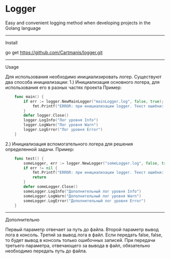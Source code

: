 # Logger
Easy and convenient logging method when developing projects in the Golang language

--------------------------
Install 

go get https://github.com/Cartmanis/logger.git

--------------------------
Usage

Для использования необходимо инициализировать логер. Существуют два способа инициализации:
    1.) Инициализация основного логера, для использования его в разных частях проекта
    Пример: 
```go
    func main() {
    	if err := logger.NewMainLogger("mainLogger.log", false, true); err!= nil {
    		fmt.Printf("ERROR: при инициализации logger. Текст ошибки: ", err)
    	}
    	defer logger.Close()
    	logger.LogInfo("Лог уровня Info")
    	logger.LogWarn("Лог уровня Warn")
    	logger.LogError("Лог уровня Error")
    }
```
   2.) Инициализация вспомогательного логера для решения определенной задачи.
    Пример:
```go
    func test() {
    	someLogger, err := logger.NewLogger("someLogger.log", false, true)
    	if err != nil {
    		fmt.Printf("ERROR: при инициализации logger. Текст ошибки: ", err)
    		return
    	}
    	defer someLogger.Close()
    	someLogger.LogInfo("Дополнительный лог уровня Info")
    	someLogger.LogWarn("Дополнительный лог уровня Warn")
    	someLogger.LogError("Дополнительный лог уровня Error")
    }
```
------------------------
Дополнительно

Первый параметр отвечает за путь до файла. Второй параметр вывод лога в консоль. Третий за вывод лога в файл.
Если передать false, false, то будет вывод в консоль только ошибочных записей.
При передачи третьего параметра, отвечающего за вывода в файл, обязательно необходимо передать путь до файла.


